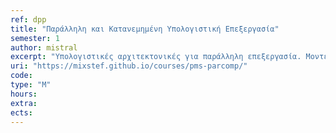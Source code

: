 ```yaml
---
ref: dpp
title: "Παράλληλη και Κατανεμημένη Υπολογιστική Επεξεργασία"
semester: 1
author: mistral  
excerpt: "Υπολογιστικές αρχιτεκτονικές για παράλληλη επεξεργασία. Μοντέλα παράλληληςεπεξεργασίας δεδομένων σε συστήματα διαμοιραζόμενης μνήμης. Παραλληλία σεεπίπεδο εντολών και νημάτων (threads). Πλατφόρμες επεξεργασίας με νήματα: OpenMP και Intel Threading Building Blocks (TBB). Παράλληλοι αλγόριθμοι και συγχρονισμός διεργασιών. Αρχιτεκτονικές GPU και παράλληλη επεξεργασία σύμφωνα με τα μοντέλα CUDA/OpenCL. Πλατφόρμες κατανεμημένουυπολογισμού υψηλής απόδοσης. Μοντέλα και εργαλεία επεξεργασίας μεγάλου όγκου δεδομένων στην κατανεμημένη πλατφόρμα Hadoop."
uri: "https://mixstef.github.io/courses/pms-parcomp/"
code:
type: "M"
hours: 
extra:
ects:
---
```

